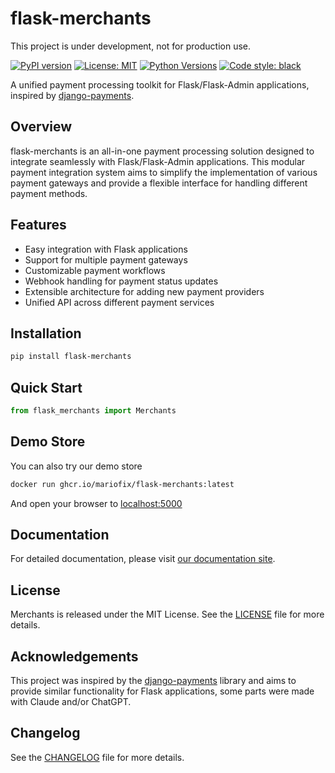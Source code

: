 # flask-merchants

This project is under development, not for production use.

[![PyPI version](https://badge.fury.io/py/flask-merchants.svg)](https://badge.fury.io/py/flask-merchants)
[![License: MIT](https://img.shields.io/badge/License-MIT-yellow.svg)](https://opensource.org/licenses/MIT)
[![Python Versions](https://img.shields.io/pypi/pyversions/flask-merchants.svg)](https://pypi.org/project/flask-merchants/)
[![Code style: black](https://img.shields.io/badge/code%20style-black-000000.svg)](https://github.com/psf/black)

A unified payment processing toolkit for Flask/Flask-Admin applications, inspired by [django-payments](https://github.com/jazzband/django-payments).

## Overview

flask-merchants is an all-in-one payment processing solution designed to integrate seamlessly with Flask/Flask-Admin applications.
This modular payment integration system aims to simplify the implementation of various payment gateways and provide a
flexible interface for handling different payment methods.

## Features

- Easy integration with Flask applications
- Support for multiple payment gateways
- Customizable payment workflows
- Webhook handling for payment status updates
- Extensible architecture for adding new payment providers
- Unified API across different payment services

## Installation

```bash
pip install flask-merchants
```

## Quick Start

```python
from flask_merchants import Merchants

```

## Demo Store

You can also try our demo store

```bash
docker run ghcr.io/mariofix/flask-merchants:latest
```

And open your browser to <localhost:5000>

## Documentation

For detailed documentation, please visit [our documentation site](https://mariofix.github.io/flask-merchants).

## License

Merchants is released under the MIT License. See the [LICENSE](LICENSE) file for more details.

## Acknowledgements

This project was inspired by the [django-payments](https://github.com/jazzband/django-payments) library and aims to provide similar functionality for Flask
applications, some parts were made with Claude and/or ChatGPT.

## Changelog

See the [CHANGELOG](CHANGELOG) file for more details.
